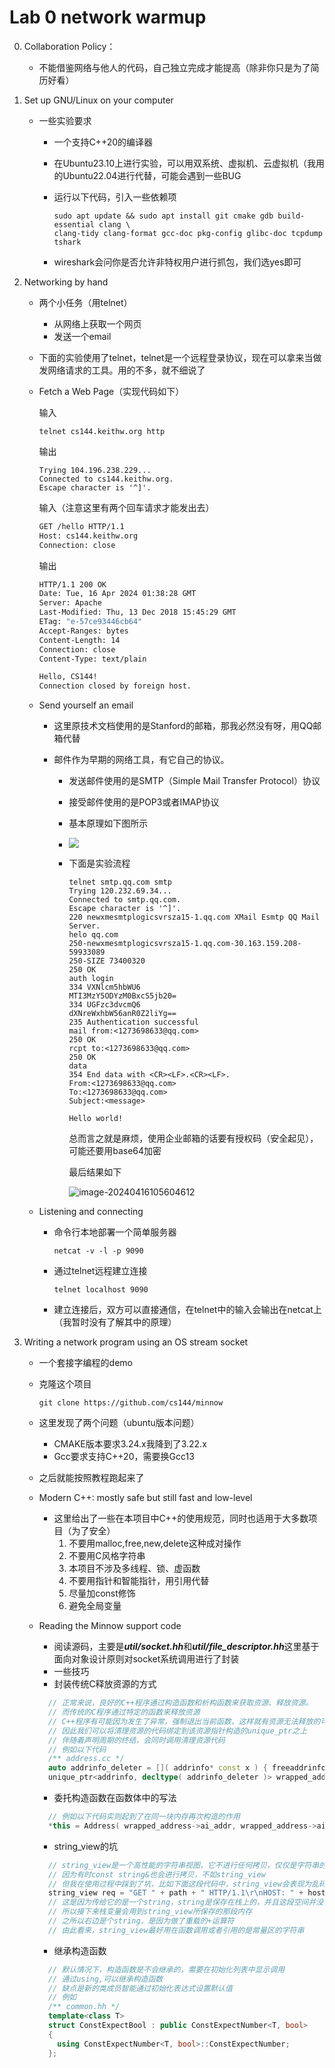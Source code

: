 # Lab 0 network warmup

0. Collaboration Policy：

   - 不能借鉴网络与他人的代码，自己独立完成才能提高（除非你只是为了简历好看）

1. Set up GNU/Linux on your computer

   - 一些实验要求

     - 一个支持C++20的编译器

     - 在Ubuntu23.10上进行实验，可以用双系统、虚拟机、云虚拟机（我用的Ubuntu22.04进行代替，可能会遇到一些BUG

     - 运行以下代码，引入一些依赖项

       ```shell
       sudo apt update && sudo apt install git cmake gdb build-essential clang \
       clang-tidy clang-format gcc-doc pkg-config glibc-doc tcpdump tshark
       ```

     - wireshark会问你是否允许非特权用户进行抓包，我们选yes即可

2. Networking by hand

   - 两个小任务（用telnet）

     - 从网络上获取一个网页
     - 发送一个email

   - 下面的实验使用了telnet，telnet是一个远程登录协议，现在可以拿来当做发网络请求的工具。用的不多，就不细说了

   - Fetch a Web Page（实现代码如下）

     输入

     ```shell
     telnet cs144.keithw.org http
     ```

     输出

     ```shell
     Trying 104.196.238.229...
     Connected to cs144.keithw.org.
     Escape character is '^]'.
     ```

     输入（注意这里有两个回车请求才能发出去）

     ```sh
     GET /hello HTTP/1.1
     Host: cs144.keithw.org
     Connection: close
     
     ```

     输出

     ```sh
     HTTP/1.1 200 OK
     Date: Tue, 16 Apr 2024 01:38:28 GMT
     Server: Apache
     Last-Modified: Thu, 13 Dec 2018 15:45:29 GMT
     ETag: "e-57ce93446cb64"
     Accept-Ranges: bytes
     Content-Length: 14
     Connection: close
     Content-Type: text/plain
     
     Hello, CS144!
     Connection closed by foreign host.
     ```

   - Send yourself an email

     - 这里原技术文档使用的是Stanford的邮箱，那我必然没有呀，用QQ邮箱代替

     - 邮件作为早期的网络工具，有它自己的协议。

       - 发送邮件使用的是SMTP（Simple Mail Transfer Protocol）协议
       - 接受邮件使用的是POP3或者IMAP协议
       - 基本原理如下图所示
       - ![](./resources/smtp.jpg)

       - 下面是实验流程

         ```shell
         telnet smtp.qq.com smtp
         Trying 120.232.69.34...
         Connected to smtp.qq.com.
         Escape character is '^]'.
         220 newxmesmtplogicsvrsza15-1.qq.com XMail Esmtp QQ Mail Server.
         helo qq.com
         250-newxmesmtplogicsvrsza15-1.qq.com-30.163.159.208-59933089
         250-SIZE 73400320
         250 OK
         auth login
         334 VXNlcm5hbWU6
         MTI3MzY5ODYzM0BxcS5jb20=
         334 UGFzc3dvcmQ6
         dXNreWxhbW56anR0Z2liYg==
         235 Authentication successful
         mail from:<1273698633@qq.com>
         250 OK
         rcpt to:<1273698633@qq.com>
         250 OK
         data
         354 End data with <CR><LF>.<CR><LF>.
         From:<1273698633@qq.com>
         To:<1273698633@qq.com>
         Subject:<message>
         
         Hello world!
         ```

         总而言之就是麻烦，使用企业邮箱的话要有授权码（安全起见），可能还要用base64加密

         最后结果如下

         ![image-20240416105604612](./resources/email-test.png)

   - Listening and connecting

     - 命令行本地部署一个简单服务器

       ```shell
       netcat -v -l -p 9090
       ```

     - 通过telnet远程建立连接

       ```shell
       telnet localhost 9090
       ```

     - 建立连接后，双方可以直接通信，在telnet中的输入会输出在netcat上（我暂时没有了解其中的原理）

3. Writing a network program using an OS stream socket

   - 一个套接字编程的demo
   
   - 克隆这个项目
   
     ```
     git clone https://github.com/cs144/minnow
     ```
   
   - 这里发现了两个问题（ubuntu版本问题）
   
     - CMAKE版本要求3.24.x我降到了3.22.x
     - Gcc要求支持C++20，需要换Gcc13
   
   - 之后就能按照教程跑起来了
   
   - Modern C++: mostly safe but still fast and low-level
   
     - 这里给出了一些在本项目中C++的使用规范，同时也适用于大多数项目（为了安全）
       1. 不要用malloc,free,new,delete这种成对操作
       2. 不要用C风格字符串
       3. 本项目不涉及多线程、锁、虚函数
       4. 不要用指针和智能指针，用引用代替
       5. 尽量加const修饰
       6. 避免全局变量
   
   - Reading the Minnow support code
   
     - 阅读源码，主要是***util/socket.hh***和***util/file_descriptor.hh***这里基于面向对象设计原则对socket系统调用进行了封装
     - 一些技巧
      - 封装传统C释放资源的方式
      ```cpp
        // 正常来说，良好的C++程序通过构造函数和析构函数来获取资源、释放资源。
        // 而传统的C程序通过特定的函数来释放资源
        // C++程序有可能因为发生了异常，强制退出当前函数，这样就有资源无法释放的可能
        // 因此我们可以将清理资源的代码绑定到该资源指针构造的unique_ptr之上
        // 伴随着声明周期的终结，会同时调用清理资源代码
        // 例如以下代码
        /** address.cc */
        auto addrinfo_deleter = []( addrinfo* const x ) { freeaddrinfo( x ); };
        unique_ptr<addrinfo, decltype( addrinfo_deleter )> wrapped_address( resolved_address, move( addrinfo_deleter ) );
      ```
      - 委托构造函数在函数体中的写法
      ```cpp
        // 例如以下代码实则起到了在同一块内存再次构造的作用
        *this = Address( wrapped_address->ai_addr, wrapped_address->ai_addrlen );
      ```
      - string_view的坑
      ```cpp
        // string_view是一个高性能的字符串视图，它不进行任何拷贝，仅仅是字符串的引用
        // 因为有时const string&也会进行拷贝，不如string_view
        // 但我在使用过程中踩到了坑，比如下面这段代码中，string_view会表现为乱码
        string_view req = "GET " + path + " HTTP/1.1\r\nHOST: " + host + "\r\n"+"Connection: close"+"\r\n\r\n";
        // 这是因为传给它的是一个string，string是保存在栈上的，并且这段空间并没有长期分配
        // 所以接下来栈变量会用到string_view所保存的那段内存
        // 之所以右边是个string，是因为做了重载的+运算符
        // 由此看来，string_view最好用在函数调用或者引用的是常量区的字符串
      ```
      - 继承构造函数
      ```cpp
        // 默认情况下，构造函数是不会继承的，需要在初始化列表中显示调用
        // 通过using,可以继承构造函数
        // 缺点是新的类成员智能通过初始化表达式设置默认值
        // 例如
        /** common.hh */
        template<class T>
        struct ConstExpectBool : public ConstExpectNumber<T, bool>
        {
          using ConstExpectNumber<T, bool>::ConstExpectNumber;
        };
      ```
      